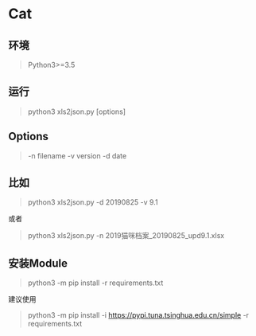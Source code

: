 # Cat

## 环境
> Python3>=3.5

## 运行
> python3 xls2json.py [options]

## Options
> -n filename
> -v version
> -d date

## 比如
> python3 xls2json.py -d 20190825 -v 9.1

或者

> python3 xls2json.py -n 2019猫咪档案_20190825_upd9.1.xlsx

## 安装Module
> python3 -m pip install -r requirements.txt

建议使用

> python3 -m pip install -i https://pypi.tuna.tsinghua.edu.cn/simple -r requirements.txt
